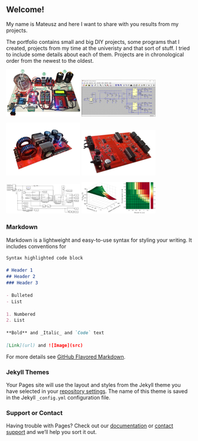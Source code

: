 ## Welcome!

My name is Mateusz and here I want to share with you results from my projects.

The portfolio contains small and big DIY projects, some programs that I created, projects from my time at the univeristy and that sort of stuff. I tried to include some details about each of them. Projects are in chronological order from the newest to the oldest. 

<p float="center">
  <img src="images/act_all.jpg" width="200" />
  <img src="images/act_ltspice.png" width="200" />
</p>


<p float="center">
  <img src="images/act_power.png" width="200" />
  <img src="images/act_driver.jpg" width="200" />
</p>

<p float="center">
  <img src="images/act_schematic.jpg" width="200" />
  <img src="images/act_chart.png" width="200" />
</p>

### Markdown

Markdown is a lightweight and easy-to-use syntax for styling your writing. It includes conventions for

```markdown
Syntax highlighted code block

# Header 1
## Header 2
### Header 3

- Bulleted
- List

1. Numbered
2. List

**Bold** and _Italic_ and `Code` text

[Link](url) and ![Image](src)
```

For more details see [GitHub Flavored Markdown](https://guides.github.com/features/mastering-markdown/).

### Jekyll Themes

Your Pages site will use the layout and styles from the Jekyll theme you have selected in your [repository settings](https://github.com/Brazyliszek/pf/settings). The name of this theme is saved in the Jekyll `_config.yml` configuration file.

### Support or Contact

Having trouble with Pages? Check out our [documentation](https://help.github.com/categories/github-pages-basics/) or [contact support](https://github.com/contact) and we’ll help you sort it out.
